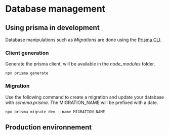 # Database management

## Using prisma in development

Database manipulations such as _Migrations_ are done using the [Prisma CLI](https://www.prisma.io/docs/reference/api-reference/command-reference).

### Client generation
Generate the prisma client, will be available in the *node_modules* folder.
```
npx prisma generate
```

### Migration
Use the following command to create a migration and update your database with _schema.prisma_. The MIGRATION_NAME will be prefixed with a date.

```
npx prisma migrate dev --name MIGRATION_NAME
```

## Production environnement
